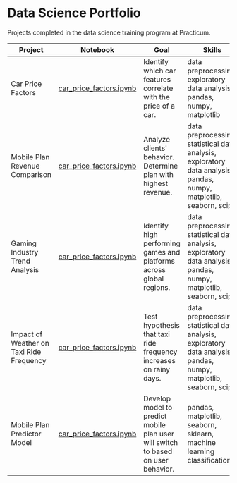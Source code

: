 # Data Science Portfolio 

Projects completed in the data science training program at Practicum.

| Project | Notebook | Goal | Skills |
| ---- | ---- | ---- | ---- |
| Car Price Factors | [car_price_factors.ipynb](car_price_factors.ipynb) | Identify which car features correlate with the price of a car. | data preprocessing, exploratory data analysis, pandas, numpy, matplotlib  |
| Mobile Plan Revenue Comparison | [car_price_factors.ipynb](car_price_factors.ipynb) | Analyze clients' behavior. Determine plan with highest revenue. | data preprocessing, statistical data analysis, exploratory data analysis, pandas, numpy, matplotlib, seaborn, scipy  |
| Gaming Industry Trend Analysis | [car_price_factors.ipynb](car_price_factors.ipynb) | Identify high performing games and platforms across global regions. | data preprocessing, statistical data analysis, exploratory data analysis, pandas, numpy, matplotlib, seaborn, scipy  |
| Impact of Weather on Taxi Ride Frequency | [car_price_factors.ipynb](car_price_factors.ipynb) | Test hypothesis that taxi ride frequency increases on rainy days. | data preprocessing, statistical data analysis, exploratory data analysis, pandas, numpy, matplotlib, seaborn, scipy  |
| Mobile Plan Predictor Model | [car_price_factors.ipynb](car_price_factors.ipynb) | Develop model to predict mobile plan user will switch to based on user behavior. | pandas, matplotlib, seaborn, sklearn, machine learning classification |
